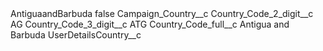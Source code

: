 <?xml version="1.0" encoding="UTF-8"?>
<CustomMetadata xmlns="http://soap.sforce.com/2006/04/metadata" xmlns:xsi="http://www.w3.org/2001/XMLSchema-instance" xmlns:xsd="http://www.w3.org/2001/XMLSchema">
    <label>AntiguaandBarbuda</label>
    <protected>false</protected>
    <values>
        <field>Campaign_Country__c</field>
        <value xsi:nil="true"/>
    </values>
    <values>
        <field>Country_Code_2_digit__c</field>
        <value xsi:type="xsd:string">AG</value>
    </values>
    <values>
        <field>Country_Code_3_digit__c</field>
        <value xsi:type="xsd:string">ATG</value>
    </values>
    <values>
        <field>Country_Code_full__c</field>
        <value xsi:type="xsd:string">Antigua and Barbuda</value>
    </values>
    <values>
        <field>UserDetailsCountry__c</field>
        <value xsi:nil="true"/>
    </values>
</CustomMetadata>
